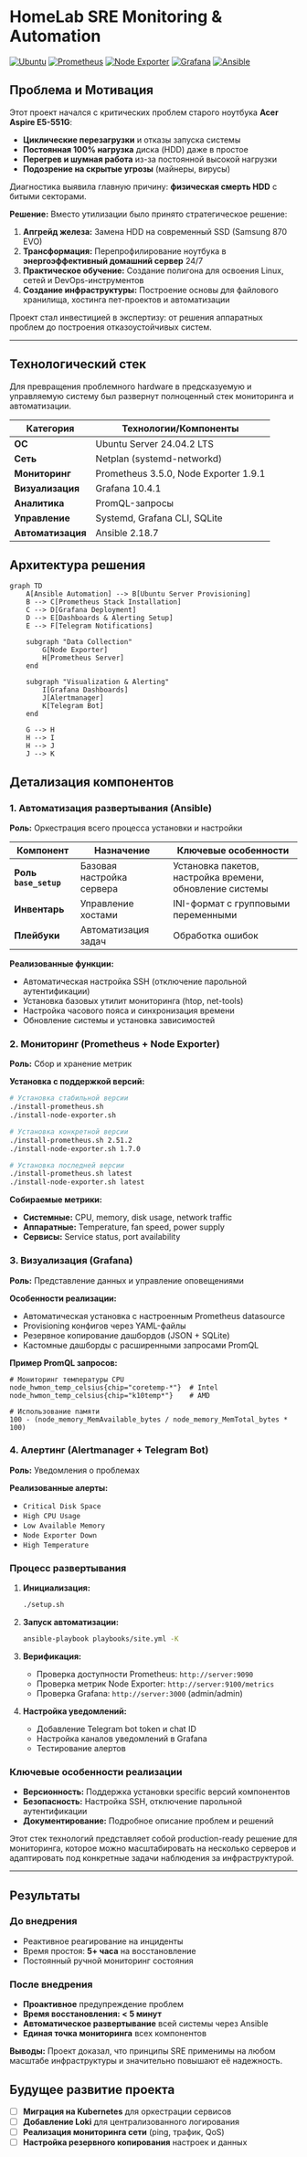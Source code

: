 # HomeLab SRE Monitoring & Automation

[![Ubuntu](https://img.shields.io/badge/Ubuntu-E86341?style=for-the-badge&logo=ubuntu&logoColor=white)](https://ubuntu.com/)
[![Prometheus](https://img.shields.io/badge/Prometheus-E6522C?style=for-the-badge&logo=prometheus&logoColor=white)](https://prometheus.io/)
[![Node Exporter](https://img.shields.io/badge/Node_Exporter-FDBC02?style=for-the-badge&logo=prometheus&logoColor=white)](https://github.com/prometheus/node_exporter)
[![Grafana](https://img.shields.io/badge/Grafana-F46800?style=for-the-badge&logo=grafana&logoColor=F46800&color=white)](https://grafana.com)
[![Ansible](https://img.shields.io/badge/Ansible-EE0000?style=for-the-badge&logo=ansible&logoColor=white)](https://www.ansible.com/)

## Проблема и Мотивация

Этот проект начался с критических проблем старого ноутбука **Acer Aspire E5-551G**:

-   **Циклические перезагрузки** и отказы запуска системы
-   **Постоянная 100% нагрузка** диска (HDD) даже в простое
-   **Перегрев и шумная работа** из-за постоянной высокой нагрузки
-   **Подозрение на скрытые угрозы** (майнеры, вирусы)

Диагностика выявила главную причину: **физическая смерть HDD** с битыми секторами.

**Решение:**
Вместо утилизации было принято стратегическое решение:
1.  **Апгрейд железа:** Замена HDD на современный SSD (Samsung 870 EVO)
2.  **Трансформация:** Перепрофилирование ноутбука в **энергоэффективный домашний сервер** 24/7
3.  **Практическое обучение:** Создание полигона для освоения Linux, сетей и DevOps-инструментов
4.  **Создание инфраструктуры:** Построение основы для файлового хранилища, хостинга пет-проектов и автоматизации

Проект стал инвестицией в экспертизу: от решения аппаратных проблем до построения отказоустойчивых систем.

---

## Технологический стек

Для превращения проблемного hardware в предсказуемую и управляемую систему был развернут полноценный стек мониторинга и автоматизации.

| Категория         | Технологии/Компоненты                  |
|-------------------|----------------------------------------|
| **ОС**            | Ubuntu Server 24.04.2 LTS              |
| **Сеть**          | Netplan (systemd-networkd)             |
| **Мониторинг**    | Prometheus 3.5.0, Node Exporter 1.9.1  |
| **Визуализация**  | Grafana 10.4.1                         |
| **Аналитика**     | PromQL-запросы                         |
| **Управление**    | Systemd, Grafana CLI, SQLite           |
| **Автоматизация** | Ansible 2.18.7                         |

## Архитектура решения
```mermaid
graph TD
    A[Ansible Automation] --> B[Ubuntu Server Provisioning]
    B --> C[Prometheus Stack Installation]
    C --> D[Grafana Deployment]
    D --> E[Dashboards & Alerting Setup]
    E --> F[Telegram Notifications]
    
    subgraph "Data Collection"
        G[Node Exporter]
        H[Prometheus Server]
    end
    
    subgraph "Visualization & Alerting"
        I[Grafana Dashboards]
        J[Alertmanager]
        K[Telegram Bot]
    end
    
    G --> H
    H --> I
    H --> J
    J --> K
```

## Детализация компонентов

### 1. Автоматизация развертывания (Ansible)

**Роль:** Оркестрация всего процесса установки и настройки

| Компонент | Назначение | Ключевые особенности |
| --------- | ---------- | -------------------- |
| **Роль `base_setup`**  | Базовая настройка сервера | Установка пакетов, настройка времени, обновление системы |
| **Инвентарь**          | Управление хостами        | INI-формат с групповыми переменными                      |
| **Плейбуки**           | Автоматизация задач       | Обработка ошибок                                         |

**Реализованные функции:**
- Автоматическая настройка SSH (отключение парольной аутентификации)
- Установка базовых утилит мониторинга (htop, net-tools)
- Настройка часового пояса и синхронизация времени
- Обновление системы и установка зависимостей

### 2. Мониторинг (Prometheus + Node Exporter)

**Роль:** Сбор и хранение метрик

**Установка с поддержкой версий:**
```bash
# Установка стабильной версии
./install-prometheus.sh
./install-node-exporter.sh

# Установка конкретной версии
./install-prometheus.sh 2.51.2
./install-node-exporter.sh 1.7.0

# Установка последней версии
./install-prometheus.sh latest
./install-node-exporter.sh latest
```

**Собираемые метрики:**
- **Системные:** CPU, memory, disk usage, network traffic
- **Аппаратные:** Temperature, fan speed, power supply
- **Сервисы:** Service status, port availability

### 3. Визуализация (Grafana)

**Роль:** Представление данных и управление оповещениями

**Особенности реализации:**
- Автоматическая установка с настроенным Prometheus datasource
- Provisioning конфигов через YAML-файлы
- Резервное копирование дашбордов (JSON + SQLite)
- Кастомные дашборды с расширенными запросами PromQL

**Пример PromQL запросов:**
```promql
# Мониторинг температуры CPU
node_hwmon_temp_celsius{chip="coretemp-*"}  # Intel
node_hwmon_temp_celsius{chip="k10temp*"}    # AMD

# Использование памяти
100 - (node_memory_MemAvailable_bytes / node_memory_MemTotal_bytes * 100)
```

### 4. Алертинг (Alertmanager + Telegram Bot)

**Роль:** Уведомления о проблемах

**Реализованные алерты:**
- `Critical Disk Space`
- `High CPU Usage`
- `Low Available Memory`
- `Node Exporter Down`
- `High Temperature`

### Процесс развертывания

1. **Инициализация:**
   ```bash
   ./setup.sh
   ```

2. **Запуск автоматизации:**
   ```bash
   ansible-playbook playbooks/site.yml -K 
   ```

3. **Верификация:**
   - Проверка доступности Prometheus: `http://server:9090`
   - Проверка метрик Node Exporter: `http://server:9100/metrics`
   - Проверка Grafana: `http://server:3000` (admin/admin)

4. **Настройка уведомлений:**
   - Добавление Telegram bot token и chat ID
   - Настройка каналов уведомлений в Grafana
   - Тестирование алертов

### Ключевые особенности реализации

- **Версионность:** Поддержка установки specific версий компонентов
- **Безопасность:** Настройка SSH, отключение парольной аутентификации
- **Документирование:** Подробное описание проблем и решений

Этот стек технологий представляет собой production-ready решение для мониторинга, которое можно масштабировать на несколько серверов и адаптировать под конкретные задачи наблюдения за инфраструктурой.

---

## Результаты

### До внедрения
- Реактивное реагирование на инциденты
- Время простоя: **5+ часа** на восстановление
- Постоянный ручной мониторинг состояния

### После внедрения
- **Проактивное** предупреждение проблем
- **Время восстановления: < 5 минут**
- **Автоматическое развертывание** всей системы через Ansible
- **Единая точка мониторинга** всех компонентов

**Выводы:** Проект доказал, что принципы SRE применимы на любом масштабе инфраструктуры и значительно повышают её надежность.

## Будущее развитие проекта

- [ ] **Миграция на Kubernetes** для оркестрации сервисов
- [ ] **Добавление Loki** для централизованного логирования
- [ ] **Реализация мониторинга сети** (ping, трафик, QoS)
- [ ] **Настройка резервного копирования** настроек и данных
